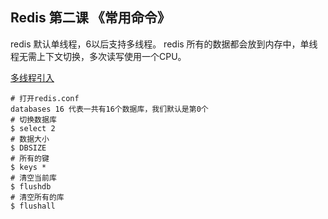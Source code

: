 ## Redis 第二课 《常用命令》

 redis 默认单线程，6以后支持多线程。
 redis 所有的数据都会放到内存中，单线程无需上下文切换，多次读写使用一个CPU。

[多线程引入](https://zhuanlan.zhihu.com/p/144805500)

```shell
# 打开redis.conf 
databases 16 代表一共有16个数据库，我们默认是第0个
# 切换数据库
$ select 2
# 数据大小
$ DBSIZE
# 所有的键
$ keys *
# 清空当前库
$ flushdb
# 清空所有的库
$ flushall
```

